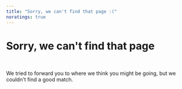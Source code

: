```yaml
---
title: "Sorry, we can't find that page :("
noratings: true
---
```


# Sorry, we can't find that page

<script language="JavaScript">
function populateTicket()
{
  var output = new Array();
  output.push("You can <a href='https://github.com/docker/docker.github.io/issues/new?title=404 at: ");
  output.push(window.location.hash.replace("#",""));
  output.push("&body=URL: ");
  output.push(window.location.hash.replace("#",""));
  output.push("' class='nomunge'>file a ticket</a> or <a href='/search/?q=");
  output.push(window.location.hash.replace("#",""));
  output.push("'>try a search</a>!");
  document.getElementById("sorryMsg").innerHTML = output.join("");
}
window.onload = populateTicket;
</script>

<br/>

We tried to forward you to where we think you might be going, but we couldn't
find a good match.

<span id="sorryMsg" />
